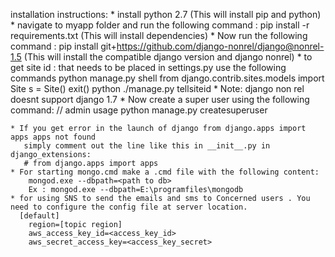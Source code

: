installation instructions:
    * install python 2.7 (This will install pip and python)
    * navigate to myapp folder and run the following command :
        pip install -r requirements.txt
        (This will install dependencies)
    * Now run the following command :
        pip install git+https://github.com/django-nonrel/django@nonrel-1.5
        (This will install the compatible django version and django nonrel)
    * to get site id : that needs to be placed in settings.py use the following commands
        python manage.py shell
        from django.contrib.sites.models import Site
        s = Site()
        exit()
        python ./manage.py tellsiteid
    * Note: django non rel doesnt support django 1.7
    * Now create a super user using the following command:
        // admin usage
        python manage.py createsuperuser

    * If you get error in the launch of django from django.apps import apps apps not found
       simply comment out the line like this in __init__.py in django_extensions:
       # from django.apps import apps
    * For starting mongo.cmd make a .cmd file with the following content:
        mongod.exe --dbpath=<path to db>
        Ex : mongod.exe --dbpath=E:\programfiles\mongodb
    * for using SNS to send the emails and sms to Concerned users . You need to configure the config file at server location.
      [default]
        region=[topic region]
        aws_access_key_id=<access_key_id>
        aws_secret_access_key=<access_key_secret>